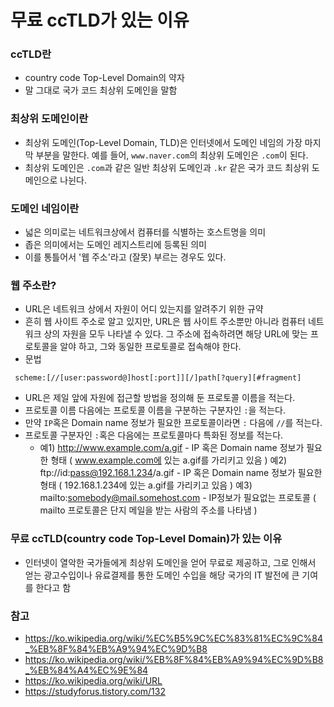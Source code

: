 # 무료 ccTLD가 있는 이유

### ccTLD란
- country code Top-Level Domain의 약자
- 말 그대로 국가 코드 최상위 도메인을 말함

### 최상위 도메인이란
- 최상위 도메인(Top-Level Domain, TLD)은 인터넷에서 도메인 네임의 가장 마지막 부분을 말한다. 예를 들어, `www.naver.com`의 최상위 도메인은 `.com`이 된다.
- 최상위 도메인은 `.com`과 같은 일반 최상위 도메인과 `.kr` 같은 국가 코드 최상위 도메인으로 나뉜다.

### 도메인 네임이란
- 넓은 의미로는 네트워크상에서 컴퓨터를 식별하는 호스트명을 의미
- 좁은 의미에서는 도메인 레지스트리에 등록된 의미
- 이를 통틀어서 '웹 주소'라고 (잘못) 부르는 경우도 있다.

### 웹 주소란?
- URL은 네트워크 상에서 자원이 어디 있는지를 알려주기 위한 규약
- 흔히 웹 사이트 주소로 알고 있지만, URL은 웹 사이트 주소뿐만 아니라 컴퓨터 네트워크 상의 자원을 모두 나타낼 수 있다.
그 주소에 접속하려면 해당 URL에 맞는 프로토콜을 알야 하고, 그와 동일한 프로토콜로 접속해야 한다.
- 문법
~~~
 scheme:[//[user:password@]host[:port]][/]path[?query][#fragment]
~~~

- URL은 제일 앞에 자원에 접근할 방법을 정의해 둔 프로토콜 이름을 적는다.
- 프로토콜 이름 다음에는 프로토콜 이름을 구분하는 구분자인 `:`을 적는다.
- 만약 `IP`혹은 Domain name 정보가 필요한 프로토콜이라면 `:` 다음에 `//`를 적는다.
- 프로토콜 구분자인 `:`혹은 다음에는 프로토콜마다 특화된 정보를 적는다.
    - 예1) http://www.example.com/a.gif - IP 혹은 Domain name 정보가 필요한 형태 ( www.example.com에 있는 a.gif를 가리키고 있음 )
    예2) ftp://id:pass@192.168.1.234/a.gif - IP 혹은 Domain name 정보가 필요한 형태 ( 192.168.1.234에 있는 a.gif를 가리키고 있음 )
    예3) mailto:somebody@mail.somehost.com - IP정보가 필요없는 프로토콜 ( mailto 프로토콜은 단지 메일을 받는 사람의 주소를 나타냄 )

### 무료 ccTLD(country code Top-Level Domain)가 있는 이유
- 인터넷이 열악한 국가들에게 최상위 도메인을 얻어 무료로 제공하고, 그로 인해서 얻는 광고수입이나 유료결제를 통한 도메인 수입을 해당 국가의 IT 발전에 큰 기여를 한다고 함

### 참고
- https://ko.wikipedia.org/wiki/%EC%B5%9C%EC%83%81%EC%9C%84_%EB%8F%84%EB%A9%94%EC%9D%B8
- https://ko.wikipedia.org/wiki/%EB%8F%84%EB%A9%94%EC%9D%B8_%EB%84%A4%EC%9E%84
- https://ko.wikipedia.org/wiki/URL
- https://studyforus.tistory.com/132